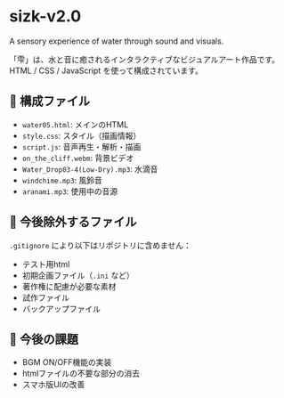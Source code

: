 # sizk-v2.0
A sensory experience of water through sound and visuals.

「雫」は、水と音に癒されるインタラクティブなビジュアルアート作品です。  
HTML / CSS / JavaScript を使って構成されています。

## 🔧 構成ファイル

- `water05.html`: メインのHTML
- `style.css`: スタイル（描画情報）
- `script.js`: 音声再生・解析・描画
- `on_the_cliff.webm`: 背景ビデオ
- `Water_Drop03-4(Low-Dry).mp3`: 水滴音
- `windchime.mp3`: 風鈴音
- `aranami.mp3`: 使用中の音源

## 🚫 今後除外するファイル

`.gitignore` により以下はリポジトリに含めません：

- テスト用html
- 初期企画ファイル（`.ini` など）
- 著作権に配慮が必要な素材
- 試作ファイル
- バックアップファイル

## 📌 今後の課題

- BGM ON/OFF機能の実装
- htmlファイルの不要な部分の消去
- スマホ版UIの改善

